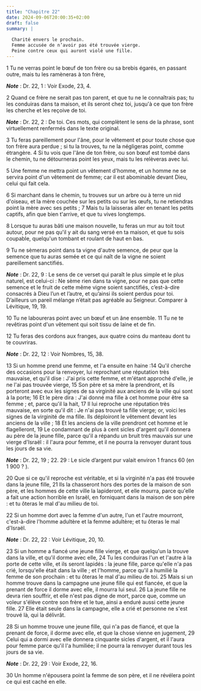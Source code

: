 ```yaml
---
title: "Chapitre 22"
date: 2024-09-06T20:00:35+02:00
draft: false
summary: |
  
  Charité envers le prochain.
  Femme accusée de n’avoir pas été trouvée vierge.
  Peine contre ceux qui auront violé une fille.
---
```



1 Tu ne verras point le bœuf de ton frère ou sa brebis égarés, en passant outre, mais tu les ramèneras à ton frère,

***Note*** :  Dr. 22, 1 : Voir Exode, 23, 4.

2 Quand ce frère ne serait pas ton parent, et que tu ne le connaîtrais pas; tu les conduiras dans ta maison, et ils seront chez toi, jusqu'à ce que ton frère les cherche et les reçoive de toi.

***Note*** :  Dr. 22, 2 : De toi. Ces mots, qui complètent le sens de la phrase, sont virtuellement renfermés dans le texte original.

3 Tu feras pareillement pour l'âne, pour le vêtement et pour toute chose que ton frère aura perdue ; si tu la trouves, tu ne la négligeras point, comme étrangère. 4 Si tu vois que l'âne de ton frère, ou son bœuf est tombé dans le chemin, tu ne détourneras point les yeux, mais tu les relèveras avec lui.


5 Une femme ne mettra point un vêtement d'homme, et un homme ne se servira point d'un vêtement de femme; car il est abominable devant Dieu, celui qui fait cela.


6 Si marchant dans le chemin, tu trouves sur un arbre ou à terre un nid d'oiseau, et la mère couchée sur les petits ou sur les œufs, tu ne retiendras point la mère avec ses petits ; 7 Mais tu la laisseras aller en tenant les petits captifs, afin que bien t'arrive, et que tu vives longtemps.


8 Lorsque tu auras bâti une maison nouvelle, tu feras un mur au toit tout autour, pour ne pas qu'il y ait du sang versé en ta maison, et que tu sois coupable, quelqu'un tombant et roulant de haut en bas.


9 Tu ne sèmeras point dans ta vigne d'autre semence, de peur que la semence que tu auras semée et ce qui naît de la vigne ne soient pareillement sanctifiés.

***Note*** :  Dr. 22, 9 : Le sens de ce verset qui paraît le plus simple et le plus naturel, est celui-ci : Ne sème rien dans ta vigne, pour ne pas que cette semence et le fruit de cette même vigne soient sanctifiés, c’est-à-dire consacrés à Dieu l’un et l’autre, et qu’ainsi ils soient perdus pour toi. D’ailleurs un pareil mélange n’était pas agréable au Seigneur. Comparer à Lévitique, 19, 19.

10 Tu ne laboureras point avec un bœuf et un âne ensemble. 11 Tu ne te revêtiras point d'un vêtement qui soit tissu de laine et de fin.


12 Tu feras des cordons aux franges, aux quatre coins du manteau dont tu te couvriras.

***Note*** :  Dr. 22, 12 : Voir Nombres, 15, 38.


13 Si un homme prend une femme, et l'a ensuite en haine :14 Qu'il cherche des occasions pour la renvoyer, lui reprochant une réputation très mauvaise, et qu'il dise : J'ai pris cette femme, et m'étant approché d'elle, je ne l'ai pas trouvée vierge, 15 Son père et sa mère la prendront, et ils porteront avec eux les signes de sa virginité aux anciens de la ville qui sont à la porte; 16 Et le père dira : J'ai donné ma fille à cet homme pour être sa femme ; et, parce qu'il la hait, 17 Il lui reproche une réputation très mauvaise, en sorte qu'il dit : Je n'ai pas trouvé ta fille vierge; or, voici les signes de la virginité de ma fille. Ils déploiront le vêtement devant les anciens de la ville ; 18 Et les anciens de la ville prendront cet homme et le flagelleront, 19 Le condamnant de plus à cent sicles d'argent qu'il donnera au père de la jeune fille, parce qu'il a répandu un bruit très mauvais sur une vierge d'Israël : il l'aura pour femme, et il ne pourra la renvoyer durant tous les jours de sa vie.

***Note*** :  Dr. 22, 19 ; 22. 29 : Le sicle d’argent pur valait environ 1 francs 60 (en 1 900 ? ).

20 Que si ce qu'il reproche est véritable, et si la virginité n'a pas été trouvée dans la jeune fille, 21 Ils la chasseront hors des portes de la maison de son père, et les hommes de cette ville la lapideront, et elle mourra, parce qu'elle a fait une action horrible en Israël, en forniquant dans la maison de son père : et tu ôteras le mal d'au milieu de toi.


22 Si un homme dort avec la femme d'un autre, l'un et l'autre mourront, c'est-à-dire l'homme adultère et la femme adultère; et tu ôteras le mal d'Israël.

***Note*** :  Dr. 22, 22 : Voir Lévitique, 20, 10.


23 Si un homme a fiancé une jeune fille vierge, et que quelqu'un la trouve dans la ville, et qu'il dorme avec elle, 24 Tu les conduiras l'un et l'autre à la porte de cette ville, et ils seront lapidés : la jeune fille, parce qu'elle n'a pas crié, lorsqu'elle était dans la ville ; et l'homme, parce qu'il a humilié la femme de son prochain : et tu ôteras le mal d'au milieu de toi. 25 Mais si un homme trouve dans la campagne une jeune fille qui est fiancée, et que la prenant de force il dorme avec elle, il mourra lui seul. 26 La jeune fille ne devra rien souffrir, et elle n'est pas digne de mort, parce que, comme un voleur s'élève contre son frère et le tue, ainsi a enduré aussi cette jeune fille. 27 Elle était seule dans la campagne, elle a crié et personne ne s'est trouvé là, qui la délivrât.


28 Si un homme trouve une jeune fille, qui n'a pas de fiancé, et que la prenant de force, il dorme avec elle, et que la chose vienne en jugement, 29 Celui qui a dormi avec elle donnera cinquante sicles d'argent, et il l'aura pour femme parce qu'il l'a humiliée; il ne pourra la renvoyer durant tous les jours de sa vie.

***Note*** :  Dr. 22, 29 : Voir Exode, 22, 16.

30 Un homme n'épousera point la femme de son père, et il ne révélera point ce qui est caché en elle.

